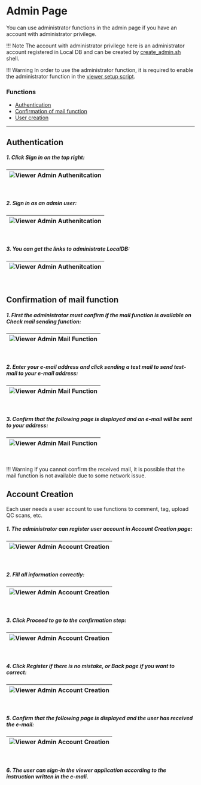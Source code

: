 # Admin Page

You can use administrator functions in the admin page if you have an account with administrator privilege.

!!! Note
    The account with administrator privilege here is an administrator account registered in Local DB
    and can be created by [create_admin.sh](../../script/create_admin.md) shell.<br>

!!! Warning
    In order to use the administrator function, it is required to enable the administrator function in the [viewer setup script](../../script/setup-viewer.md).

### Functions

- [Authentication](#authentication)
- [Confirmation of mail function](#confirmation-of-mail-function)
- [User creation](#user-creation)

---

## Authentication

##### 1. Click **Sign in** on the top right:

|![Viewer Admin Authenitcation](../../images/viewer/admin_authenticate_1.png)|
|:-:|

<br>

##### 2. Sign in as an **admin user**:

|![Viewer Admin Authenitcation](../../images/viewer/admin_authenticate_2.png)|
|:-:|

<br>

##### 3. You can get the links to administrate LocalDB:

|![Viewer Admin Authenitcation](../../images/viewer/admin_authenticate_3.png)|
|:-:|

<br>

## Confirmation of mail function

##### 1. First the administrator must confirm if the mail function is available on **Check mail sending function**:

|![Viewer Admin Mail Function](../../images/viewer/admin_mail_sending_1.png)|
|:-:|

<br>

##### 2. Enter your e-mail address and click **sending a test mail** to send test-mail to your e-mail address:

|![Viewer Admin Mail Function](../../images/viewer/admin_mail_sending_2.png)|
|:-:|

<br>

##### 3. Confirm that the following page is displayed and an e-mail will be sent to your address:

|![Viewer Admin Mail Function](../../images/viewer/admin_mail_sending_3.png)|
|:-:|

<br>

!!! Warning
    If you cannot confirm the received mail, it is possible that the mail function is not available due to some network issue.


## Account Creation

Each user needs a user account to use functions to comment, tag, upload QC scans, etc.<br>

##### 1. The administrator can register user account in **Account Creation** page:

|![Viewer Admin Account Creation](../../images/viewer/admin_account_creation_1.png)|
|:-:|

<br>

##### 2. Fill all information correctly:

|![Viewer Admin Account Creation](../../images/viewer/admin_account_creation_2.png)|
|:-:|

<br>

##### 3. Click **Proceed** to go to the confirmation step:

|![Viewer Admin Account Creation](../../images/viewer/admin_account_creation_3.png)|
|:-:|

<br>

##### 4. Click **Register** if there is no mistake, or **Back page** if you want to correct:

|![Viewer Admin Account Creation](../../images/viewer/admin_account_creation_4.png)|
|:-:|

<br>

##### 5. Confirm that the following page is displayed and the user has received the e-mail:

|![Viewer Admin Account Creation](../../images/viewer/admin_account_creation_5.png)|
|:-:|

<br>

##### 6. The user can sign-in the viewer application according to the instruction written in the e-mali.
